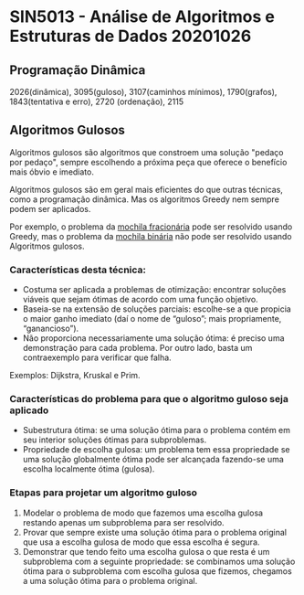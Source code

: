 # SIN5013 - Análise de Algoritmos e Estruturas de Dados 20201026

## Programação Dinâmica 

2026(dinâmica), 3095(guloso), 3107(caminhos mínimos), 1790(grafos), 1843(tentativa e erro), 2720 (ordenação), 2115

## Algoritmos Gulosos
Algoritmos gulosos são algoritmos que constroem uma solução "pedaço por pedaço", sempre escolhendo a próxima peça que oferece o benefício mais óbvio e imediato.

Algoritmos gulosos são em geral mais eficientes do que outras técnicas, como a programação dinâmica. Mas os algoritmos Greedy nem sempre podem ser aplicados. 

Por exemplo, o problema da [mochila fracionária](http://www.cs.binghamton.edu/~dima/cs333/knapsack.ppt) pode ser resolvido usando Greedy, mas o problema da [mochila binária](https://www.geeksforgeeks.org/0-1-knapsack-problem-dp-10/) não pode ser resolvido usando Algoritmos gulosos.

### Características desta técnica:
- Costuma ser aplicada a problemas de otimização: encontrar soluções viáveis que sejam ótimas de acordo com uma função objetivo. 
- Baseia-se na extensão de soluções parciais: escolhe-se a que propicia o maior ganho imediato (daí o nome de “guloso”; mais propriamente, “ganancioso”).
- Não proporciona necessariamente uma solução ótima: é preciso uma demonstração para cada problema. Por outro lado, basta um contraexemplo para verificar que falha.

Exemplos: Dijkstra, Kruskal e Prim.

### Características do problema para que o algoritmo guloso seja aplicado 
- Subestrutura ótima: se uma solução ótima para o problema contém em seu interior soluções ótimas para subproblemas.
- Propriedade de escolha gulosa: um problema tem essa propriedade se uma solução globalmente ótima pode ser alcançada fazendo-se uma escolha localmente ótima (gulosa).


### Etapas para projetar um algoritmo guloso
1. Modelar o problema de modo que fazemos uma escolha gulosa restando apenas um subproblema para ser resolvido.
2. Provar que sempre existe uma solução ótima para o problema original que usa a escolha gulosa de modo que essa escolha é segura.
3. Demonstrar que tendo feito uma escolha gulosa o que resta é um subproblema com a seguinte propriedade: se combinamos uma solução ótima para o subproblema com escolha gulosa que fizemos, chegamos a uma solução ótima para o problema original.


